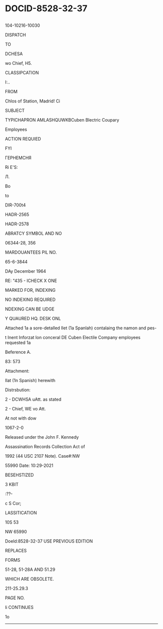 # DOCID-8528-32-37

##
104-10216-10030

DISPATCH

TO

DCHESA

wo Chief, H5.

CLASSIPCATION

I:..

FROM

Chlos of Station, Madrid! Ci

SUBJECT

TYPICHAPRON AMLASHQUWKBCuben Blectric Coupary

Employees

ACTION REQUIED

FYI

ГЕРНЕМСНЯ

Ri E'S:

Л.

Bo

to

DIR-700t4

HADR-2565

HADR-2578

ABRATCY SYMBOL AND NO

06344-28, 356

MARDOUANTEES PIL NO.

65-6-3844

DAy December 1964

RE: "435 - ICHECK X ONE

MARKED FOR, INDEXING

NO INDEXING REQUIRED

NDEXING CAN BE UDGE

Y QUAURED HQ. DESK ONL

Attached 1a a sore-detalled Ilet (1a Spanlah) contalaing the namon and pes-

t Inent Inforzat Ion conceral DE Cuben Electile Company employees requested 1a

Beference A.

83: 573

Attachment:

Ilat (1n Spanish) herewith

Distrsbution:

2 - DCWHSA uAtt. as stated

2 - Chief, WE vo Att.

At not with dow

1067-2-0

Released under the John F. Kennedy

Assassination Records Collection Act of

1992 (44 USC 2107 Note). Case#:NW

55990 Date: 10:29-2021

BESEHSTIZED

3 KBIT

:??-

c S Cor;

LASSITICATION

10S 53

NW 65990

Doeld:8528-32-37
USE PREVIOUS EDITION

REPLACES

FORMS

51-28, 51-28A AND 51.29

WHICH ARE OBSOLETE.

211-25.29.3

PAGE NO.

li CONTINUES

1o

---

